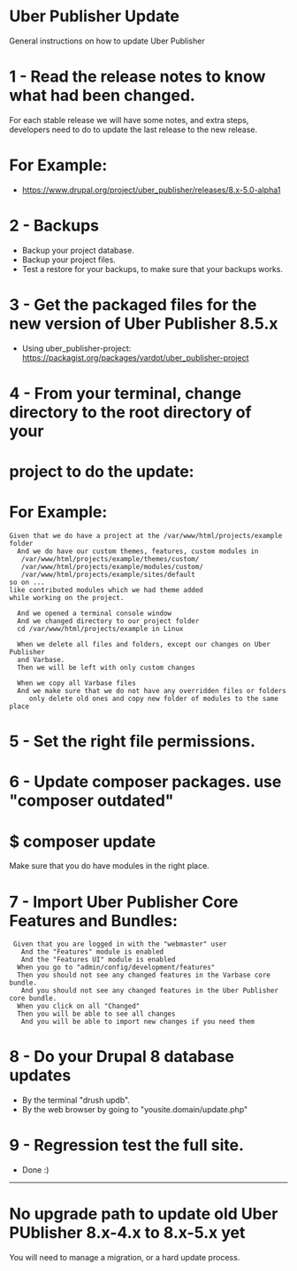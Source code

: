 # Uber Publisher Update
General instructions on how to update Uber Publisher

# 1 - Read the release notes to know what had been changed.

For each stable release we will have some notes, and extra steps,
developers need to do to update the last release to the new release.


#  For Example:
* https://www.drupal.org/project/uber_publisher/releases/8.x-5.0-alpha1


# 2 - Backups

* Backup your project database.
* Backup your project files.
* Test a restore for your backups, to make sure that your backups works.

# 3 - Get the packaged files for the new version of Uber Publisher 8.5.x

* Using uber_publisher-project: https://packagist.org/packages/vardot/uber_publisher-project

# 4 - From your terminal, change directory to the root directory of your
#     project to do the update:

# For Example:

```
Given that we do have a project at the /var/www/html/projects/example folder
  And we do have our custom themes, features, custom modules in
   /var/www/html/projects/example/themes/custom/
   /var/www/html/projects/example/modules/custom/
   /var/www/html/projects/example/sites/default
so on ...
like contributed modules which we had theme added
while working on the project.

  And we opened a terminal console window
  And we changed directory to our project folder
  cd /var/www/html/projects/example in Linux

  When we delete all files and folders, except our changes on Uber Publisher
  and Varbase.
  Then we will be left with only custom changes

  When we copy all Varbase files
  And we make sure that we do not have any overridden files or folders
     only delete old ones and copy new folder of modules to the same place
```

# 5 - Set the right file permissions.
# 6 - Update composer packages. use "composer outdated"
# $ composer update

  Make sure that you do have modules in the right place.

# 7 - Import Uber Publisher Core Features and Bundles:

```
 Given that you are logged in with the "webmaster" user
   And the "Features" module is enabled
   And the "Features UI" module is enabled
  When you go to "admin/config/development/features"
  Then you should not see any changed features in the Varbase core bundle.
   And you should not see any changed features in the Uber Publisher core bundle.
  When you click on all "Changed"
  Then you will be able to see all changes
   And you will be able to import new changes if you need them
```

# 8 - Do your Drupal 8 database updates

* By the terminal "drush updb".
* By the web browser by going to "yousite.domain/update.php"

# 9 - Regression test the full site.

* Done :\)



--------------------------------------------------------------------------------

# No upgrade path to update old Uber PUblisher 8.x-4.x to 8.x-5.x yet
You will need to manage a migration, or a hard update process.

